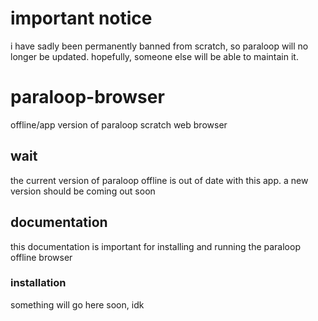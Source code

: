# important notice
i have sadly been permanently banned from scratch, so paraloop will no longer be updated. hopefully, someone else will be able to maintain it.
# paraloop-browser
offline/app version of paraloop scratch web browser
## wait
the current version of paraloop offline is out of date with this app. a new version should be coming out soon
## documentation
this documentation is important for installing and running the paraloop offline browser
### installation
something will go here soon, idk
